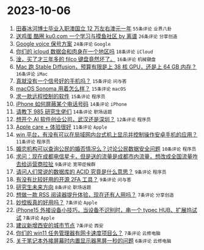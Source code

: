 # 2023-10-06

1. [田春冰河博士毕业入职澳国立 12 万左右澳元一年](https://www.v2ex.com/t/979141) `55条评论` `业界八卦`
1. [送鸡蛋 酷圈 ku0.com 一个学习与摸鱼社区 by 离谱](https://www.v2ex.com/t/979164) `26条评论` `分享创造`
1. [Google voice 保号方案](https://www.v2ex.com/t/979173) `24条评论` `Google`
1. [你们的 icloud 数据会和肉身在一个地区吗](https://www.v2ex.com/t/979146) `18条评论` `iCloud`
1. [淦，买了才三年多的 filco 键盘竟然坏了。](https://www.v2ex.com/t/979193) `16条评论` `机械键盘`
1. [Mac 跑 Stable Diffusion，预算有限是上 38 核 GPU，还是上 64 GB 内存？](https://www.v2ex.com/t/979171) `16条评论` `iMac`
1. [真就没有一个信号好的手机吗？](https://www.v2ex.com/t/979199) `15条评论` `问与答`
1. [macOS Sonoma 用着怎么样？](https://www.v2ex.com/t/979167) `15条评论` `macOS`
1. [求一款远程控制的软件](https://www.v2ex.com/t/979154) `15条评论` `程序员`
1. [iPhone 如何屏蔽某个电话号码](https://www.v2ex.com/t/979189) `14条评论` `iPhone`
1. [请教下 985 研究生佬们](https://www.v2ex.com/t/979162) `14条评论` `职场话题`
1. [想开个 AI 软件创业公司，武汉还是深圳？](https://www.v2ex.com/t/979157) `12条评论` `程序员`
1. [Apple care + 体验很好](https://www.v2ex.com/t/979195) `11条评论` `Apple`
1. [win 平台，有没有可以在局域网内台式机上显示并控制操作安卓手机的应用？](https://www.v2ex.com/t/979172) `11条评论` `程序员`
1. [婚恋机构可以查询公民的婚否情况么？讨论公民数据安全问题](https://www.v2ex.com/t/979184) `10条评论` `程序员`
1. [求问：现在成都电信星卡，但是送的流量是成都市内流量，想改成全国流量咋去给运营商拉扯](https://www.v2ex.com/t/979192) `9条评论` `宽带症候群`
1. [请问人们常说的数据库的 ACID 究竟是什么意思？](https://www.v2ex.com/t/979186) `9条评论` `程序员`
1. [有没有比较好用的开源 2FA 工具？](https://www.v2ex.com/t/979165) `9条评论` `问与答`
1. [研究生未来方向](https://www.v2ex.com/t/979161) `8条评论` `职场话题`
1. [想做一款 RSS 阅读器提升体验，现在还有人用吗？](https://www.v2ex.com/t/979196) `7条评论` `分享创造`
1. [妙控板真的好用吗？](https://www.v2ex.com/t/979194) `7条评论` `Apple`
1. [iPhone15 外接设备小技巧，当设备不识别时，串一个 typec HUB、扩展坞试试](https://www.v2ex.com/t/979187) `7条评论` `Apple`
1. [建议新增西安的城市节点](https://www.v2ex.com/t/979169) `7条评论` `西安`
1. [你们的 win11 任务管理器有网卡速度项目么？](https://www.v2ex.com/t/979148) `7条评论` `云修电脑`
1. [关于笔记本外接屏幕时内置显示器黑屏一秒的问题](https://www.v2ex.com/t/979149) `6条评论` `云修电脑`
